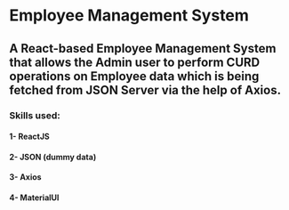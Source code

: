 # Employee Management System
## A React-based Employee Management System that allows the Admin user to perform CURD operations on Employee data which is being fetched from JSON Server via the help of Axios.
### Skills used:
#### 1- ReactJS
#### 2- JSON (dummy data)
#### 3- Axios
#### 4- MaterialUI


